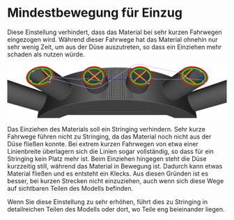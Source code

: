 Mindestbewegung für Einzug
====
Diese Einstellung verhindert, dass das Material bei sehr kurzen Fahrwegen eingezogen wird. Während dieser Fahrwege hat das Material ohnehin nur sehr wenig Zeit, um aus der Düse auszutreten, so dass ein Einziehen mehr schaden als nutzen würde.

<!--screenshot {
"image_path": "retraction_min_travel.png",
"models": [{"script": "spike_curve.scad"}],
"camera_position": [0, -31, 79],
"structures": ["travels", "helpers", "shell", "infill", "starts"],
"settings": {"retraction_min_travel": 12},
"minimum_layer": 303,
"layer": 550,
"line": 337,
"colours": 64
}-->
![Beim kurzen Fahrweg in der Mitte wird nicht eingezogen.](../images/retraction_min_travel.png)

Das Einziehen des Materials soll ein Stringing verhindern. Sehr kurze Fahrwege führen nicht zu Stringing, da das Material noch nicht aus der Düse fließen konnte. Bei extrem kurzen Fahrwegen von etwa einer Linienbreite überlagern sich die Linien sogar vollständig, so dass für ein Stringing kein Platz mehr ist. Beim Einziehen hingegen steht die Düse kurzzeitig still, während das Material in Bewegung ist. Dadurch kann etwas Material fließen und es entsteht ein Klecks. Aus diesen Gründen ist es besser, bei kurzen Strecken nicht einzuziehen, auch wenn sich diese Wege auf sichtbaren Teilen des Modells befinden.

Wenn Sie diese Einstellung zu sehr erhöhen, führt dies zu Stringing in detailreichen Teilen des Modells oder dort, wo Teile eng beieinander liegen.
